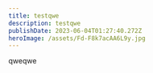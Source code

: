 ```yaml
---
title: testqwe
description: testqwe
publishDate: 2023-06-04T01:27:40.272Z
heroImage: /assets/Fd-F8k7acAA6L9y.jpg
---
```

q﻿weqwe
